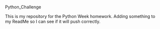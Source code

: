 Python_Challenge

This is my repository for the Python Week homework.  Adding something to my ReadMe so I can see if it will push correctly.